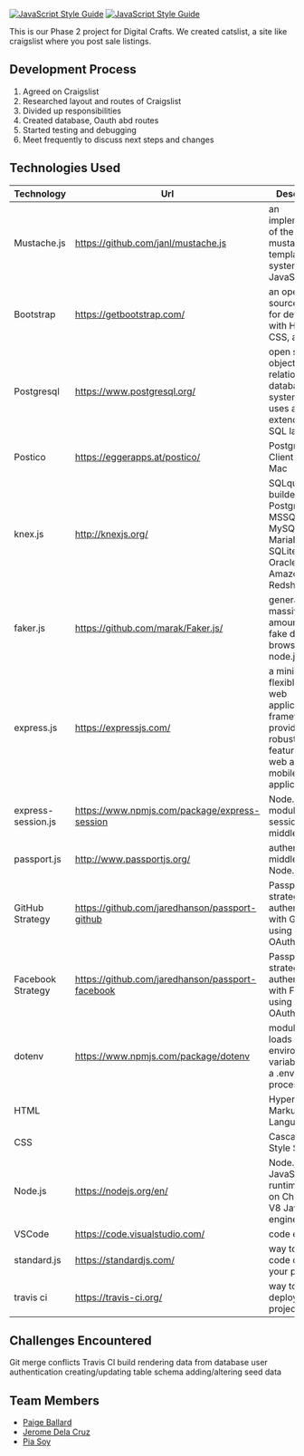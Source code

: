 
[![JavaScript Style Guide](https://cdn.rawgit.com/standard/standard/master/badge.svg)](https://github.com/standard/standard)
[![JavaScript Style Guide](https://img.shields.io/badge/code_style-standard-brightgreen.svg)](https://standardjs.com)

This is our Phase 2 project for Digital Crafts. We created catslist, a site like craigslist where you post sale listings.

## Development Process

1. Agreed on Craigslist 
2. Researched layout and routes of Craigslist
3. Divided up responsibilities 
4. Created database, Oauth abd routes
5. Started testing and debugging 
6. Meet frequently to discuss next steps and changes

## Technologies Used
| Technology  | Url |Description
| ------------- | ------------- | ------------- |
|Mustache.js| https://github.com/janl/mustache.js |an implementation of the mustache template system in JavaScript|
|Bootstrap |https://getbootstrap.com/| an open source toolkit for developing with HTML, CSS, and JS|
|Postgresql|https://www.postgresql.org/| open source object-relational database system that uses and extends the SQL language|
|Postico|https://eggerapps.at/postico/|PostgreSQL Client for the Mac|
|knex.js|http://knexjs.org/| SQLquery builder for Postgres, MSSQL, MySQL, MariaDB, SQLite3, Oracle, and Amazon Redshift 
|faker.js|https://github.com/marak/Faker.js/| generate massive amounts of fake data in the browser and node.js
|express.js|https://expressjs.com/| a minimal and flexible Node.js web application framework that provides a robust set of features for web and mobile applications|
|express-session.js|https://www.npmjs.com/package/express-session| Node.js module for session middleware |
|passport.js|http://www.passportjs.org/| authentication middleware for Node.js.|
|GitHub Strategy|https://github.com/jaredhanson/passport-github | Passport strategy for authenticating with GitHub using the OAuth|
|Facebook Strategy|https://github.com/jaredhanson/passport-facebook| Passport strategy for authenticating with Facebook using the OAuth|
|dotenv|https://www.npmjs.com/package/dotenv| module that loads environment variables from a .env file into process.env |
|HTML||HyperText Markup Language |
|CSS||Cascading Style Sheets |
|Node.js|https://nodejs.org/en/| Node.js® is a JavaScript runtime built on Chrome's V8 JavaScript engine. |
|VSCode|https://code.visualstudio.com/| code editor |
|standard.js|https://standardjs.com/| way to enforce code quality in your project |
|travis ci| https://travis-ci.org/ | way to test and deploy your projects |

## Challenges Encountered
Git merge conflicts
Travis CI build
rendering data from database
user authentication
creating/updating table schema
adding/altering seed data

## Team Members
- [Paige Ballard](https://github.com/paigeballard)
- [Jerome Dela Cruz](https://github.com/jjdelacruz1)
- [Pia Soy](https://github.com/piasoy)

